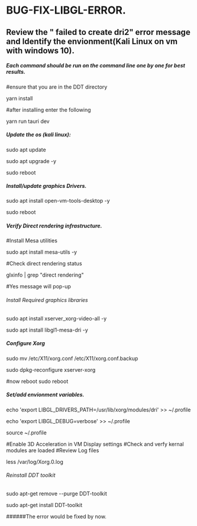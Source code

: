 # BUG-FIX-LIBGL-ERROR.

## Review the " failed to create dri2" error message and Identify the envionment(Kali Linux on vm with windows 10).

##### Each command should be run on the command line one by one for best results.

#ensure that you are in the DDT directory

yarn install

#after installing enter the following

yarn run tauri dev

##### Update the os (kali linux):

sudo apt update

sudo apt upgrade -y

sudo reboot

##### Install/update graphics Drivers.

sudo apt install open-vm-tools-desktop -y

sudo reboot

##### Verify Direct rendering infrastructure.

#Install Mesa utilities

sudo apt install mesa-utils -y

#Check direct rendering status

glxinfo | grep "direct rendering"

#Yes message will pop-up

###### Install Required graphics libraries

sudo apt install xserver_xorg-video-all -y

sudo apt install libgl1-mesa-dri -y

##### Configure Xorg

sudo mv /etc/X11/xorg.conf /etc/X11/xorg.conf.backup

sudo dpkg-reconfigure xserver-xorg

#now reboot
sudo reboot

##### Set/add envionment variables.

echo 'export LIBGL_DRIVERS_PATH=/usr/lib/xorg/modules/dri' >> ~/.profile

echo 'export LIBGL_DEBUG=verbose' >> ~/.profile

source ~/.profile

#Enable 3D Acceleration in VM Display settings
#Check and verfy kernal modules are loaded
#Review Log files

less /var/log/Xorg.0.log

###### Reinstall DDT toolkit

sudo apt-get remove --purge DDT-toolkit

sudo apt-get install DDT-toolkit

######The error would be fixed by now.
